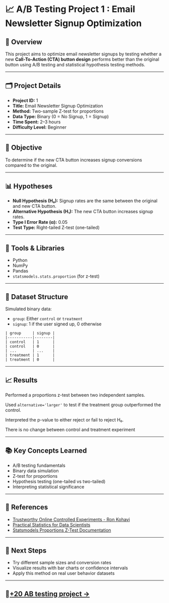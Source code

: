 # 📈 A/B Testing Project 1 : Email Newsletter Signup Optimization

## 🧪 Overview

This project aims to optimize email newsletter signups by testing whether a new **Call-To-Action (CTA) button design** performs better than the original button using A/B testing and statistical hypothesis testing methods.

---

## 🗂️ Project Details

- **Project ID:** 1  
- **Title:** Email Newsletter Signup Optimization  
- **Method:** Two-sample Z-test for proportions  
- **Data Type:** Binary (0 = No Signup, 1 = Signup)  
- **Time Spent:** 2–3 hours  
- **Difficulty Level:** Beginner

---

## 🎯 Objective

To determine if the new CTA button increases signup conversions compared to the original.

---

## 📊 Hypotheses

- **Null Hypothesis (H₀):** Signup rates are the same between the original and new CTA button.
- **Alternative Hypothesis (H₁):** The new CTA button increases signup rates.
- **Type I Error Rate (α):** 0.05
- **Test Type:** Right-tailed Z-test (one-tailed)

---

## 🧰 Tools & Libraries

- Python  
- NumPy  
- Pandas  
- `statsmodels.stats.proportion` (for z-test)

---

## 📁 Dataset Structure

Simulated binary data:
- `group`: Either `control` or `treatment`
- `signup`: 1 if the user signed up, 0 otherwise

```plaintext
| group     | signup |
|-----------|--------|
| control   | 1      |
| control   | 0      |
| ...       | ...    |
| treatment | 1      |
| treatment | 0      |
```

---

## 📈 Results

Performed a proportions z-test between two independent samples.

Used `alternative='larger'` to test if the treatment group outperformed the control.

Interpreted the p-value to either reject or fail to reject H₀.

There is no change between control and treatment experiment

---

## 📚 Key Concepts Learned

- A/B testing fundamentals
- Binary data simulation
- Z-test for proportions
- Hypothesis testing (one-tailed vs two-tailed)
- Interpreting statistical significance

---

## 🔗 References


- [Trustworthy Online Controlled Experiments - Ron Kohavi](https://www.scribd.com/document/711189937/Kohavi-Diane-Tang-Xu-Trustworthy-Online-Controlled-Experiments-A-Practical-Guide-to-AB-Testing-2020)
- [Practical Statistics for Data Scientists](https://github.com/DhawaDG/Email-Newsletter-Signup-Optimization/blob/master/reference%20book/Practical%20Statistics%20for%20Data%20Scientists%20(%20PDFDrive%20).pdf)
- [Statsmodels Proportions Z-Test Documentation](https://www.statsmodels.org/stable/generated/statsmodels.stats.proportion.proportions_ztest.html)


---

## 🚀 Next Steps

- Try different sample sizes and conversion rates
- Visualize results with bar charts or confidence intervals
- Apply this method on real user behavior datasets

---
##  📂[+20 AB testing project →](https://github.com/DhawaDG/AB_Testing_Project/blob/main/README.md) 
